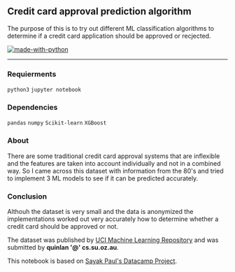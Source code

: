 ## Credit card approval prediction algorithm

The purpose of this is to try out different ML classification algorithms to determine if a credit card application should be approved or recjected. 

[![made-with-python](https://img.shields.io/badge/Made%20with-Python-1f425f.svg)](https://www.python.org/)

---

### Requierments

`python3` `jupyter notebook` 

### Dependencies

`pandas` `numpy` `Scikit-learn` `XGBoost`

### About

There are some traditional credit card approval systems that are inflexible and the features are taken into account individually and not in a combined way. So I came across this dataset with information from the 80's and tried to implement 3 ML models to see if it can be predicted accurately.

### Conclusion

Althouh the dataset is very small and the data is anonymized the implementations worked out very accurately how to determine whether a credit card should be approved or not. 

The dataset was published by [UCI Machine Learning Repository](http://archive.ics.uci.edu/ml/datasets/credit+approval) and was submitted by **quinlan '@' cs.su.oz.au**.

This notebook is based on [Sayak Paul's Datacamp Project](https://www.datacamp.com/projects/558).
